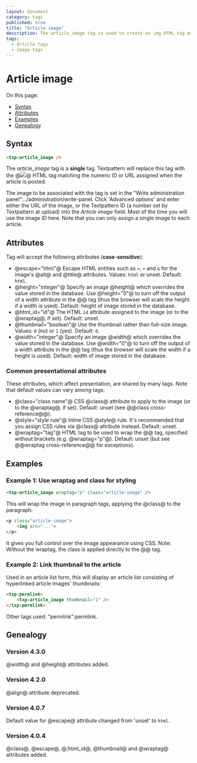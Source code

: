 ```yaml
---
layout: document
category: tags
published: true
title: "Article image"
description: The article_image tag is used to create an img HTML tag matching the numeric ID or URL assigned when the article is posted.
tags:
  - Article tags
  - Image tags
---
```


# Article image

On this page:

* [Syntax](#user-content-syntax)
* [Attributes](#user-content-attributes)
* [Examples](#user-content-examples)
* [Genealogy](#user-content-genealogy)

## Syntax

```html
<txp:article_image />
```

The *article_image* tag is a __single__ tag. Textpattern will replace this tag with the @<img src="...">@ HTML tag matching the numeric ID or URL assigned when the article is posted.

The image to be associated with the tag is set in the "Write administration panel":../administration/write-panel. Click 'Advanced options' and enter either the URL of the image, or the Textpattern ID (a number set by Textpattern at upload) into the *Article image* field. Most of the time you will use the image ID here. Note that you can only assign a single image to each article.

## Attributes

Tag will accept the following attributes (**case-sensitive**):

* @escape="html"@
Escape HTML entities such as `<`, `>` and `&` for the image's @alt@ and @title@ attributes.
Values: `html` or unset.
Default: `html`.
* @height="integer"@
Specify an image @height@ which overrides the value stored in the database. Use @height="0"@ to turn off the output of a width attribute in the @<img>@ tag (thus the browser will scale the height if a width is used).
Default: height of image stored in the database.
* @html_id="id"@
The HTML `id` attribute assigned to the image (or to the @wraptag@, if set).
Default: unset.
* @thumbnail="boolean"@
Use the thumbnail rather than full-size image.
Values: `0` (no) or `1` (yes).
Default: `0`.
* @width="integer"@
Specify an image @width@ which overrides the value stored in the database. Use @width="0"@ to turn off the output of a width attribute in the @<img>@ tag (thus the browser will scale the width if a height is used).
Default: width of image stored in the database.

### Common presentational attributes

These attributes, which affect presentation, are shared by many tags. Note that default values can vary among tags.

* @class="class name"@
CSS @class@ attribute to apply to the image (or to the @wraptag@, if set).
Default: unset (see @@class cross-reference@@).
* @style="style rule"@
Inline CSS @style@ rule. It's recommended that you assign CSS rules via @class@ attribute instead.
Default: unset.
* @wraptag="tag"@
HTML tag to be used to wrap the @<img>@ tag, specified without brackets (e.g. @wraptag="p"@).
Default: unset (but see @@wraptag cross-reference@@ for exceptions).

## Examples

### Example 1: Use wraptag and class for styling

```html
<txp:article_image wraptag="p" class="article-image" />
```

This will wrap the image in paragraph tags, applying the @class@ to the paragraph:

```html
<p class="article-image">
    <img src="...">
</p>
```

It gives you full control over the image appearance using CSS. Note: Without the wraptag, the class is applied directly to the @<img>@ tag.

### Example 2: Link thumbnail to the article

Used in an article list form, this will display an article list consisting of hyperlinked article images' thumbnails:

```html
<txp:permlink>
    <txp:article_image thumbnail="1" />
</txp:permlink>
```

Other tags used: "permlink":permlink.

## Genealogy

### Version 4.3.0

@width@ and @height@ attributes added.

### Version 4.2.0

@align@ attribute deprecated.

### Version 4.0.7

Default value for @escape@ attribute changed from 'unset' to `html`.

### Version 4.0.4

@class@, @escape@, @;html_id@, @thumbnail@ and @wraptag@ attributes added.

